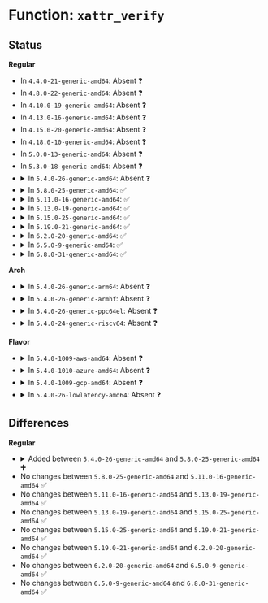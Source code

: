 # Function: <code>xattr_verify</code>

## Status
<b>Regular</b>
<ul>
<li>
In <code>4.4.0-21-generic-amd64</code>: Absent ❓
</li>
<li>
In <code>4.8.0-22-generic-amd64</code>: Absent ❓
</li>
<li>
In <code>4.10.0-19-generic-amd64</code>: Absent ❓
</li>
<li>
In <code>4.13.0-16-generic-amd64</code>: Absent ❓
</li>
<li>
In <code>4.15.0-20-generic-amd64</code>: Absent ❓
</li>
<li>
In <code>4.18.0-10-generic-amd64</code>: Absent ❓
</li>
<li>
In <code>5.0.0-13-generic-amd64</code>: Absent ❓
</li>
<li>
In <code>5.3.0-18-generic-amd64</code>: Absent ❓
</li>
<li>
<details>
<summary>In <code>5.4.0-26-generic-amd64</code>: Absent ❓</summary>

```json
{
  "name": "xattr_verify",
  "collision_type": "Unique Static",
  "inline_type": "Full",
  "funcs": [
    {
      "addr": 18446744071583809034,
      "name": "xattr_verify",
      "external": false,
      "loc": "security/integrity/ima/ima_appraise.c:210",
      "file": "security/integrity/ima/ima_appraise.c",
      "inline": "not declared, inlined",
      "caller_inline": [
        "security/integrity/ima/ima_appraise.c:ima_appraise_measurement"
      ],
      "caller_func": []
    }
  ],
  "symbols": []
}
```
</details>
</li>
<li>
<details>
<summary>In <code>5.8.0-25-generic-amd64</code>: ✅</summary>

```c
int xattr_verify(enum ima_hooks func, struct integrity_iint_cache * iint, struct evm_ima_xattr_data * xattr_value, int xattr_len, enum integrity_status * status, const char * * cause)
```

```json
{
  "name": "xattr_verify",
  "collision_type": "Unique Static",
  "inline_type": "No",
  "funcs": [
    {
      "addr": 18446744071584201696,
      "name": "xattr_verify",
      "external": false,
      "loc": "security/integrity/ima/ima_appraise.c:216",
      "file": "security/integrity/ima/ima_appraise.c",
      "inline": "seen, unknown",
      "caller_inline": [],
      "caller_func": [
        "security/integrity/ima/ima_appraise.c:ima_appraise_measurement",
        "security/integrity/ima/ima_appraise.c:ima_appraise_measurement"
      ]
    }
  ],
  "symbols": [
    {
      "addr": 18446744071584201696,
      "name": "xattr_verify",
      "section": ".text",
      "bind": "STB_LOCAL",
      "size": 397
    }
  ]
}
```
</details>
</li>
<li>
<details>
<summary>In <code>5.11.0-16-generic-amd64</code>: ✅</summary>

```c
int xattr_verify(enum ima_hooks func, struct integrity_iint_cache * iint, struct evm_ima_xattr_data * xattr_value, int xattr_len, enum integrity_status * status, const char * * cause)
```

```json
{
  "name": "xattr_verify",
  "collision_type": "Unique Static",
  "inline_type": "No",
  "funcs": [
    {
      "addr": 18446744071584320080,
      "name": "xattr_verify",
      "external": false,
      "loc": "security/integrity/ima/ima_appraise.c:232",
      "file": "security/integrity/ima/ima_appraise.c",
      "inline": "seen, unknown",
      "caller_inline": [],
      "caller_func": [
        "security/integrity/ima/ima_appraise.c:ima_appraise_measurement",
        "security/integrity/ima/ima_appraise.c:ima_appraise_measurement"
      ]
    }
  ],
  "symbols": [
    {
      "addr": 18446744071584320080,
      "name": "xattr_verify",
      "section": ".text",
      "bind": "STB_LOCAL",
      "size": 397
    }
  ]
}
```
</details>
</li>
<li>
<details>
<summary>In <code>5.13.0-19-generic-amd64</code>: ✅</summary>

```c
int xattr_verify(enum ima_hooks func, struct integrity_iint_cache * iint, struct evm_ima_xattr_data * xattr_value, int xattr_len, enum integrity_status * status, const char * * cause)
```

```json
{
  "name": "xattr_verify",
  "collision_type": "Unique Static",
  "inline_type": "No",
  "funcs": [
    {
      "addr": 18446744071584354672,
      "name": "xattr_verify",
      "external": false,
      "loc": "security/integrity/ima/ima_appraise.c:234",
      "file": "security/integrity/ima/ima_appraise.c",
      "inline": "seen, unknown",
      "caller_inline": [],
      "caller_func": [
        "security/integrity/ima/ima_appraise.c:ima_appraise_measurement",
        "security/integrity/ima/ima_appraise.c:ima_appraise_measurement"
      ]
    }
  ],
  "symbols": [
    {
      "addr": 18446744071584354672,
      "name": "xattr_verify",
      "section": ".text",
      "bind": "STB_LOCAL",
      "size": 390
    }
  ]
}
```
</details>
</li>
<li>
<details>
<summary>In <code>5.15.0-25-generic-amd64</code>: ✅</summary>

```c
int xattr_verify(enum ima_hooks func, struct integrity_iint_cache * iint, struct evm_ima_xattr_data * xattr_value, int xattr_len, enum integrity_status * status, const char * * cause)
```

```json
{
  "name": "xattr_verify",
  "collision_type": "Unique Static",
  "inline_type": "No",
  "funcs": [
    {
      "addr": 18446744071584747248,
      "name": "xattr_verify",
      "external": false,
      "loc": "security/integrity/ima/ima_appraise.c:235",
      "file": "security/integrity/ima/ima_appraise.c",
      "inline": "seen, unknown",
      "caller_inline": [],
      "caller_func": [
        "security/integrity/ima/ima_appraise.c:ima_appraise_measurement",
        "security/integrity/ima/ima_appraise.c:ima_appraise_measurement"
      ]
    }
  ],
  "symbols": [
    {
      "addr": 18446744071584747248,
      "name": "xattr_verify",
      "section": ".text",
      "bind": "STB_LOCAL",
      "size": 393
    }
  ]
}
```
</details>
</li>
<li>
<details>
<summary>In <code>5.19.0-21-generic-amd64</code>: ✅</summary>

```c
int xattr_verify(enum ima_hooks func, struct integrity_iint_cache * iint, struct evm_ima_xattr_data * xattr_value, int xattr_len, enum integrity_status * status, const char * * cause)
```

```json
{
  "name": "xattr_verify",
  "collision_type": "Unique Static",
  "inline_type": "No",
  "funcs": [
    {
      "addr": 18446744071585427472,
      "name": "xattr_verify",
      "external": false,
      "loc": "security/integrity/ima/ima_appraise.c:277",
      "file": "security/integrity/ima/ima_appraise.c",
      "inline": "seen, unknown",
      "caller_inline": [],
      "caller_func": [
        "security/integrity/ima/ima_appraise.c:ima_appraise_measurement",
        "security/integrity/ima/ima_appraise.c:ima_appraise_measurement",
        "security/integrity/ima/ima_appraise.c:ima_appraise_measurement"
      ]
    }
  ],
  "symbols": [
    {
      "addr": 18446744071585427472,
      "name": "xattr_verify",
      "section": ".text",
      "bind": "STB_LOCAL",
      "size": 763
    }
  ]
}
```
</details>
</li>
<li>
<details>
<summary>In <code>6.2.0-20-generic-amd64</code>: ✅</summary>

```c
int xattr_verify(enum ima_hooks func, struct integrity_iint_cache * iint, struct evm_ima_xattr_data * xattr_value, int xattr_len, enum integrity_status * status, const char * * cause)
```

```json
{
  "name": "xattr_verify",
  "collision_type": "Unique Static",
  "inline_type": "No",
  "funcs": [
    {
      "addr": 18446744071586183120,
      "name": "xattr_verify",
      "external": false,
      "loc": "security/integrity/ima/ima_appraise.c:277",
      "file": "security/integrity/ima/ima_appraise.c",
      "inline": "seen, unknown",
      "caller_inline": [],
      "caller_func": [
        "security/integrity/ima/ima_appraise.c:ima_appraise_measurement",
        "security/integrity/ima/ima_appraise.c:ima_appraise_measurement",
        "security/integrity/ima/ima_appraise.c:ima_appraise_measurement"
      ]
    }
  ],
  "symbols": [
    {
      "addr": 18446744071586183120,
      "name": "xattr_verify",
      "section": ".text",
      "bind": "STB_LOCAL",
      "size": 763
    }
  ]
}
```
</details>
</li>
<li>
<details>
<summary>In <code>6.5.0-9-generic-amd64</code>: ✅</summary>

```c
int xattr_verify(enum ima_hooks func, struct integrity_iint_cache * iint, struct evm_ima_xattr_data * xattr_value, int xattr_len, enum integrity_status * status, const char * * cause)
```

```json
{
  "name": "xattr_verify",
  "collision_type": "Unique Static",
  "inline_type": "No",
  "funcs": [
    {
      "addr": 18446744071586420800,
      "name": "xattr_verify",
      "external": false,
      "loc": "security/integrity/ima/ima_appraise.c:280",
      "file": "security/integrity/ima/ima_appraise.c",
      "inline": "seen, unknown",
      "caller_inline": [],
      "caller_func": [
        "security/integrity/ima/ima_appraise.c:ima_appraise_measurement",
        "security/integrity/ima/ima_appraise.c:ima_appraise_measurement",
        "security/integrity/ima/ima_appraise.c:ima_appraise_measurement"
      ]
    }
  ],
  "symbols": [
    {
      "addr": 18446744071586420800,
      "name": "xattr_verify",
      "section": ".text",
      "bind": "STB_LOCAL",
      "size": 766
    }
  ]
}
```
</details>
</li>
<li>
<details>
<summary>In <code>6.8.0-31-generic-amd64</code>: ✅</summary>

```c
int xattr_verify(enum ima_hooks func, struct integrity_iint_cache * iint, struct evm_ima_xattr_data * xattr_value, int xattr_len, enum integrity_status * status, const char * * cause)
```

```json
{
  "name": "xattr_verify",
  "collision_type": "Unique Static",
  "inline_type": "No",
  "funcs": [
    {
      "addr": 18446744071586685792,
      "name": "xattr_verify",
      "external": false,
      "loc": "security/integrity/ima/ima_appraise.c:279",
      "file": "security/integrity/ima/ima_appraise.c",
      "inline": "seen, unknown",
      "caller_inline": [],
      "caller_func": [
        "security/integrity/ima/ima_appraise.c:ima_appraise_measurement",
        "security/integrity/ima/ima_appraise.c:ima_appraise_measurement",
        "security/integrity/ima/ima_appraise.c:ima_appraise_measurement"
      ]
    }
  ],
  "symbols": [
    {
      "addr": 18446744071586685792,
      "name": "xattr_verify",
      "section": ".text",
      "bind": "STB_LOCAL",
      "size": 766
    }
  ]
}
```
</details>
</li>
</ul>
<b>Arch</b>
<ul>
<li>
<details>
<summary>In <code>5.4.0-26-generic-arm64</code>: Absent ❓</summary>

```json
{
  "name": "xattr_verify",
  "collision_type": "Unique Static",
  "inline_type": "Full",
  "funcs": [
    {
      "addr": 18446603336495613884,
      "name": "xattr_verify",
      "external": false,
      "loc": "security/integrity/ima/ima_appraise.c:210",
      "file": "security/integrity/ima/ima_appraise.c",
      "inline": "not declared, inlined",
      "caller_inline": [
        "security/integrity/ima/ima_appraise.c:ima_appraise_measurement"
      ],
      "caller_func": []
    }
  ],
  "symbols": []
}
```
</details>
</li>
<li>
<details>
<summary>In <code>5.4.0-26-generic-armhf</code>: Absent ❓</summary>

```json
{
  "name": "xattr_verify",
  "collision_type": "Unique Static",
  "inline_type": "Full",
  "funcs": [
    {
      "addr": 3228973216,
      "name": "xattr_verify",
      "external": false,
      "loc": "security/integrity/ima/ima_appraise.c:210",
      "file": "security/integrity/ima/ima_appraise.c",
      "inline": "not declared, inlined",
      "caller_inline": [
        "security/integrity/ima/ima_appraise.c:ima_appraise_measurement"
      ],
      "caller_func": []
    }
  ],
  "symbols": []
}
```
</details>
</li>
<li>
<details>
<summary>In <code>5.4.0-26-generic-ppc64el</code>: Absent ❓</summary>

```json
{
  "name": "xattr_verify",
  "collision_type": "Unique Static",
  "inline_type": "Full",
  "funcs": [
    {
      "addr": 13835058055289728840,
      "name": "xattr_verify",
      "external": false,
      "loc": "security/integrity/ima/ima_appraise.c:210",
      "file": "security/integrity/ima/ima_appraise.c",
      "inline": "not declared, inlined",
      "caller_inline": [
        "security/integrity/ima/ima_appraise.c:ima_appraise_measurement"
      ],
      "caller_func": []
    }
  ],
  "symbols": []
}
```
</details>
</li>
<li>
<details>
<summary>In <code>5.4.0-24-generic-riscv64</code>: Absent ❓</summary>

```json
{
  "name": "xattr_verify",
  "collision_type": "Unique Static",
  "inline_type": "Full",
  "funcs": [
    {
      "addr": 18446743936274773956,
      "name": "xattr_verify",
      "external": false,
      "loc": "security/integrity/ima/ima_appraise.c:210",
      "file": "security/integrity/ima/ima_appraise.c",
      "inline": "not declared, inlined",
      "caller_inline": [
        "security/integrity/ima/ima_appraise.c:ima_appraise_measurement"
      ],
      "caller_func": []
    }
  ],
  "symbols": []
}
```
</details>
</li>
</ul>
<b>Flavor</b>
<ul>
<li>
<details>
<summary>In <code>5.4.0-1009-aws-amd64</code>: Absent ❓</summary>

```json
{
  "name": "xattr_verify",
  "collision_type": "Unique Static",
  "inline_type": "Full",
  "funcs": [
    {
      "addr": 18446744071583777770,
      "name": "xattr_verify",
      "external": false,
      "loc": "security/integrity/ima/ima_appraise.c:210",
      "file": "security/integrity/ima/ima_appraise.c",
      "inline": "not declared, inlined",
      "caller_inline": [
        "security/integrity/ima/ima_appraise.c:ima_appraise_measurement"
      ],
      "caller_func": []
    }
  ],
  "symbols": []
}
```
</details>
</li>
<li>
<details>
<summary>In <code>5.4.0-1010-azure-amd64</code>: Absent ❓</summary>

```json
{
  "name": "xattr_verify",
  "collision_type": "Unique Static",
  "inline_type": "Full",
  "funcs": [
    {
      "addr": 18446744071583714826,
      "name": "xattr_verify",
      "external": false,
      "loc": "security/integrity/ima/ima_appraise.c:210",
      "file": "security/integrity/ima/ima_appraise.c",
      "inline": "not declared, inlined",
      "caller_inline": [
        "security/integrity/ima/ima_appraise.c:ima_appraise_measurement"
      ],
      "caller_func": []
    }
  ],
  "symbols": []
}
```
</details>
</li>
<li>
<details>
<summary>In <code>5.4.0-1009-gcp-amd64</code>: Absent ❓</summary>

```json
{
  "name": "xattr_verify",
  "collision_type": "Unique Static",
  "inline_type": "Full",
  "funcs": [
    {
      "addr": 18446744071583761530,
      "name": "xattr_verify",
      "external": false,
      "loc": "security/integrity/ima/ima_appraise.c:210",
      "file": "security/integrity/ima/ima_appraise.c",
      "inline": "not declared, inlined",
      "caller_inline": [
        "security/integrity/ima/ima_appraise.c:ima_appraise_measurement"
      ],
      "caller_func": []
    }
  ],
  "symbols": []
}
```
</details>
</li>
<li>
<details>
<summary>In <code>5.4.0-26-lowlatency-amd64</code>: Absent ❓</summary>

```json
{
  "name": "xattr_verify",
  "collision_type": "Unique Static",
  "inline_type": "Full",
  "funcs": [
    {
      "addr": 18446744071583862522,
      "name": "xattr_verify",
      "external": false,
      "loc": "security/integrity/ima/ima_appraise.c:210",
      "file": "security/integrity/ima/ima_appraise.c",
      "inline": "not declared, inlined",
      "caller_inline": [
        "security/integrity/ima/ima_appraise.c:ima_appraise_measurement"
      ],
      "caller_func": []
    }
  ],
  "symbols": []
}
```
</details>
</li>
</ul>

## Differences
<b>Regular</b>
<ul>
<li>
<details>
<summary>Added between <code>5.4.0-26-generic-amd64</code> and <code>5.8.0-25-generic-amd64</code> ➕</summary>

```c
int xattr_verify(enum ima_hooks func, struct integrity_iint_cache * iint, struct evm_ima_xattr_data * xattr_value, int xattr_len, enum integrity_status * status, const char * * cause)
```
</details>
</li>
<li>
No changes between <code>5.8.0-25-generic-amd64</code> and <code>5.11.0-16-generic-amd64</code> ✅
</li>
<li>
No changes between <code>5.11.0-16-generic-amd64</code> and <code>5.13.0-19-generic-amd64</code> ✅
</li>
<li>
No changes between <code>5.13.0-19-generic-amd64</code> and <code>5.15.0-25-generic-amd64</code> ✅
</li>
<li>
No changes between <code>5.15.0-25-generic-amd64</code> and <code>5.19.0-21-generic-amd64</code> ✅
</li>
<li>
No changes between <code>5.19.0-21-generic-amd64</code> and <code>6.2.0-20-generic-amd64</code> ✅
</li>
<li>
No changes between <code>6.2.0-20-generic-amd64</code> and <code>6.5.0-9-generic-amd64</code> ✅
</li>
<li>
No changes between <code>6.5.0-9-generic-amd64</code> and <code>6.8.0-31-generic-amd64</code> ✅
</li>
</ul>

